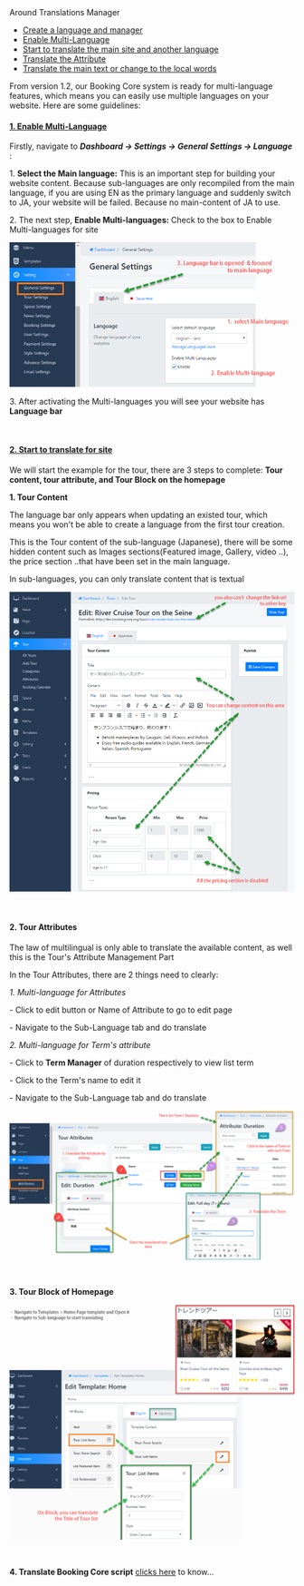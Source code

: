 <div id="toc-wrap" class="toc-wrap visible">
<div class="toc-title h6">Around Translations Manager</div>
<ul class="toc">
<li class="toc-h2"><a href="/knowleagebase/languages-management">Create a language and manager</a></li>
<li class="toc-h2"><a href="/knowleagebase/multi-language#enable-multi">Enable Multi-Language</a></li>
<li class="toc-h2"><a href="/knowleagebase/multi-language#start-multi">Start to translate the main site and another language</a></li>
<li class="toc-h2"><a href="/knowleagebase/multi-language#lang-attr">Translate the Attribute </a></li>
<li class="toc-h2"><a href="/knowleagebase/translations-management">Translate the main text or change to the local words</a></li>
</ul>
</div>
<p>From version 1.2, our Booking Core system is ready for multi-language features, which means you can easily use multiple languages on your website. Here are some guidelines:</p>
<h4 id="enable-multi"><a href="#enable-multi">1. Enable Multi-Language</a></h4>
<p>Firstly, navigate to <strong><em>Dashboard -&gt; Settings -&gt; General Settings -&gt; Language </em></strong>:</p>
<p>1. <strong>Select the Main language:</strong> This is an important step for building your website content. Because sub-languages are only recompiled from the main language, if you are using EN as the primary language and suddenly switch to JA, your website will be failed. Because no main-content of JA to use.</p>
<p>2. The next step, <strong>Enable Multi-languages:</strong> Check to the box to Enable Multi-languages for site</p>
<p><img src="/assets/images/f0a47be78d2b8fc24324441b4a683335.png" alt="Multi-language for Tour" /></p>
<p>3. After activating the Multi-languages you will see your website has <strong>Language bar</strong></p>
<p>&nbsp;</p>
<h4 id="start-multi"><a href="#start-multi">2. Start to translate for site</a></h4>
<p>We will start the example for the tour, there are 3 steps to complete: <strong>Tour content, tour attribute, and Tour Block on the homepage</strong></p>
<p><strong>1. Tour Content</strong></p>
<p>The language bar only appears when updating an existed tour, which means you won't be able to create a language from the first tour creation.</p>
<p>This is the Tour content of the sub-language (Japanese), there will be some hidden content such as Images sections(Featured image, Gallery, video ..), the price section ..that have been set in the main language.</p>
<p>In sub-languages, you can only translate content that is textual</p>
<p><img src="/assets/images/83d7c074eec5c97678beb3a07fa95d1e.png" alt="Multi-language for Tour" /></p>
<p>&nbsp;</p>
<h4 id="lang-attr">2. Tour Attributes</h4>
<p>The law of multilingual is only able to translate the available content, as well this is the Tour's Attribute Management Part</p>
<p>In the Tour Attributes, there are 2 things need to clearly:</p>
<p><em>1. Multi-language for Attributes</em></p>
<p>- Click to edit button or Name of Attribute to go to edit page</p>
<p>- Navigate to the Sub-Language tab and do translate</p>
<p><em>2. Multi-language for Term's attribute</em></p>
<p>- Click to <strong>Term Manager</strong> of duration respectively to view list term</p>
<p>- Click to the Term's name to edit it</p>
<p>- Navigate to the Sub-Language tab and do translate</p>
<p><img src="/assets/images/475d7bfe207fb60829be6ef24f89466e.png" alt="Multi-language for Tour" /></p>
<p>&nbsp;</p>
<p><strong>3. Tour Block of Homepage</strong></p>
<p><img src="/assets/images/c78f758a70ceaa54a42ed76071b50e7b.png" alt="Multi-language for Tour" /></p>
<p>&nbsp;</p>
<p><strong>4. Translate Booking Core script</strong> <a href="http://docs.bookingcore.org/#section-translate" target="_blank" rel="noopener">clicks here</a> to know...</p>